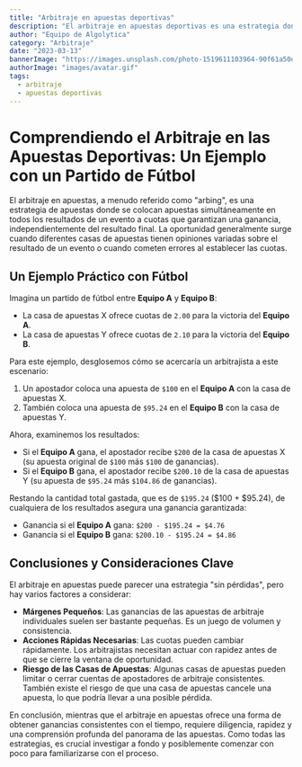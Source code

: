 ```yaml
---
title: "Arbitraje en apuestas deportivas"
description: "El arbitraje en apuestas deportivas es una estrategia donde un apostador aprovecha las diferencias en las cuotas ofrecidas por diferentes casas de apuestas para obtener ganancias."
author: "Equipo de Algolytica"
category: "Arbitraje"
date: "2023-03-13"
bannerImage: "https://images.unsplash.com/photo-1519611103964-90f61a50d3e6?ixlib=rb-4.0.3&ixid=MnwxMjA3fDB8MHxwaG90by1wYWdlfHx8fGVufDB8fHx8&auto=format&fit=crop&w=1168&q=80"
authorImage: "images/avatar.gif"
tags:
  - arbitraje
  - apuestas deportivas
---
```


# Comprendiendo el Arbitraje en las Apuestas Deportivas: Un Ejemplo con un Partido de Fútbol

El arbitraje en apuestas, a menudo referido como "arbing", es una estrategia de apuestas donde se colocan apuestas simultáneamente en todos los resultados de un evento a cuotas que garantizan una ganancia, independientemente del resultado final. La oportunidad generalmente surge cuando diferentes casas de apuestas tienen opiniones variadas sobre el resultado de un evento o cuando cometen errores al establecer las cuotas.



## Un Ejemplo Práctico con Fútbol

Imagina un partido de fútbol entre **Equipo A** y **Equipo B**:

- La casa de apuestas X ofrece cuotas de `2.00` para la victoria del **Equipo A**.
- La casa de apuestas Y ofrece cuotas de `2.10` para la victoria del **Equipo B**.

Para este ejemplo, desglosemos cómo se acercaría un arbitrajista a este escenario:

1. Un apostador coloca una apuesta de `$100` en el **Equipo A** con la casa de apuestas X.
2. También coloca una apuesta de `$95.24` en el **Equipo B** con la casa de apuestas Y.

Ahora, examinemos los resultados:

- Si el **Equipo A** gana, el apostador recibe `$200` de la casa de apuestas X (su apuesta original de `$100` más `$100` de ganancias).
- Si el **Equipo B** gana, el apostador recibe `$200.10` de la casa de apuestas Y (su apuesta de `$95.24` más `$104.86` de ganancias).

Restando la cantidad total gastada, que es de `$195.24` ($100 + $95.24), de cualquiera de los resultados asegura una ganancia garantizada:

- Ganancia si el **Equipo A** gana: `$200 - $195.24 = $4.76`
- Ganancia si el **Equipo B** gana: `$200.10 - $195.24 = $4.86`

## Conclusiones y Consideraciones Clave

El arbitraje en apuestas puede parecer una estrategia "sin pérdidas", pero hay varios factores a considerar:

- **Márgenes Pequeños**: Las ganancias de las apuestas de arbitraje individuales suelen ser bastante pequeñas. Es un juego de volumen y consistencia.
- **Acciones Rápidas Necesarias**: Las cuotas pueden cambiar rápidamente. Los arbitrajistas necesitan actuar con rapidez antes de que se cierre la ventana de oportunidad.
- **Riesgo de las Casas de Apuestas**: Algunas casas de apuestas pueden limitar o cerrar cuentas de apostadores de arbitraje consistentes. También existe el riesgo de que una casa de apuestas cancele una apuesta, lo que podría llevar a una posible pérdida.

En conclusión, mientras que el arbitraje en apuestas ofrece una forma de obtener ganancias consistentes con el tiempo, requiere diligencia, rapidez y una comprensión profunda del panorama de las apuestas. Como todas las estrategias, es crucial investigar a fondo y posiblemente comenzar con poco para familiarizarse con el proceso.
